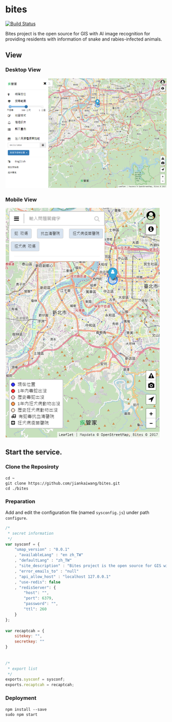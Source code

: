 # bites

[![Build Status](https://travis-ci.org/jiankaiwang/bites.svg?branch=master)](https://travis-ci.org/jiankaiwang/bites)

Bites project is the open source for GIS with AI image recognition for providing residents with information of snake and rabies-infected animals. 



## View



### Desktop View

![](./public/img/desktop_view.png)



### Mobile View

![](./public/img/mobile_view.png)



## Start the service.

### Clone the Reposiroty

```shell
cd ~
git clone https://github.com/jiankaiwang/bites.git
cd ./bites
```

### Preparation

Add and edit the configuration file (named `sysconfig.js`) under path `configure`.

```javascript
/*
 * secret information
 */
var sysconf = {
    "umap_version" : "0.0.1"
    , "availableLang" : "en zh_TW"
    , "defaultLang" : "zh_TW"
    , "site_description" : "Bites project is the open source for GIS with AI image recognition for providing residents with information of snake and rabies-infected animals."
    , "error_emails_to" : "null"
    , "api_allow_host" : "localhost 127.0.0.1"
    , "use-redis": false
    , "redisServer": {
        "host": "",
        "port": 6379,
        "password": "",
        "ttl": 260
    }
};

var recaptcah = {
    sitekey: "",
    secretkey: ""
}


/*
 * export list
 */
exports.sysconf = sysconf;
exports.recaptcah = recaptcah;
```

### Deployment

```shell
npm install --save
sudo npm start
```

